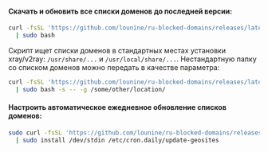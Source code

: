 #### Скачать и обновить все списки доменов до последней версии:
```bash
curl -fsSL 'https://github.com/lounine/ru-blocked-domains/releases/latest/download/update-geosites.sh' \
  | sudo bash
```

Скрипт ищет списки доменов в стандартных местах установки xray/v2ray: `/usr/share/...` и `/usr/local/share/...`. 
Нестандартную папку со списком доменов можно передать в качестве параметра:
```bash
curl -fsSL 'https://github.com/lounine/ru-blocked-domains/releases/latest/download/update-geosites.sh' \
  | sudo bash -s -- -g /some/other/location/
```

#### Настроить автоматическое ежедневное обновление списков доменов:
```bash
sudo curl -fsSL 'https://github.com/lounine/ru-blocked-domains/releases/latest/download/update-geosites.sh' \
  | sudo install /dev/stdin /etc/cron.daily/update-geosites
```
